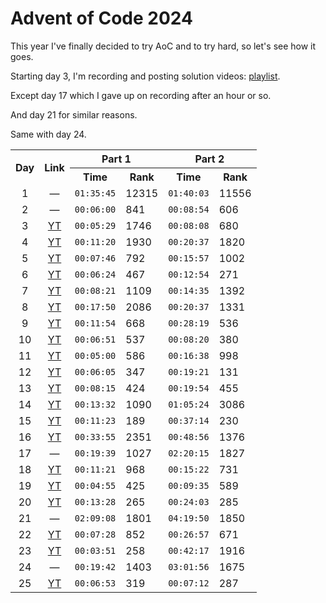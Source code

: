 # Advent of Code 2024
This year I've finally decided to try AoC and to try hard, so let's see how it goes.

Starting day 3, I'm recording and posting solution videos: [playlist](https://www.youtube.com/playlist?list=PLeyexjd1tYAloabABjiTVKz-NUZp3YXGM).

Except day 17 which I gave up on recording after an hour or so.

And day 21 for similar reasons.

Same with day 24.

<table>
	<tr>
		<th rowspan="2">Day</th>
		<th rowspan="2">Link</th>
		<th colspan="2">Part 1</th>
		<th colspan="2">Part 2</th>
	</tr>
	<tr>
		<th>Time</th>
		<th>Rank</th>
		<th>Time</th>
		<th>Rank</th>
	</tr>
	<tr>
		<td align="center">1</td>
		<td align="center">—</td>
		<td><code>01:35:45</code></td>
		<td>12315</td>
		<td><code>01:40:03</code></td>
		<td>11556</td>
	</tr>
	<tr>
		<td align="center">2</td>
		<td align="center">—</td>
		<td><code>00:06:00</code></td>
		<td>841</td>
		<td><code>00:08:54</code></td>
		<td>606</td>
	</tr>
	<tr>
		<td align="center">3</td>
		<td align="center"><a href="https://youtu.be/r_WaGreKS74">YT</a></td>
		<td><code>00:05:29</code></td>
		<td>1746</td>
		<td><code>00:08:08</code></td>
		<td>680</td>
	</tr>
	<tr>
		<td align="center">4</td>
		<td align="center"><a href="https://youtu.be/ZabRHzsTteY">YT</a></td>
		<td><code>00:11:20</code></td>
		<td>1930</td>
		<td><code>00:20:37</code></td>
		<td>1820</td>
	</tr>
	<tr>
		<td align="center">5</td>
		<td align="center"><a href="https://youtu.be/f0W65KL4KAk">YT</a></td>
		<td><code>00:07:46</code></td>
		<td>792</td>
		<td><code>00:15:57</code></td>
		<td>1002</td>
	</tr>
	<tr>
		<td align="center">6</td>
		<td align="center"><a href="https://youtu.be/yXRv6uKSFw0">YT</a></td>
		<td><code>00:06:24</code></td>
		<td>467</td>
		<td><code>00:12:54</code></td>
		<td>271</td>
	</tr>
	<tr>
		<td align="center">7</td>
		<td align="center"><a href="https://youtu.be/d9NnWnueooY">YT</a></td>
		<td><code>00:08:21</code></td>
		<td>1109</td>
		<td><code>00:14:35</code></td>
		<td>1392</td>
	</tr>
	<tr>
		<td align="center">8</td>
		<td align="center"><a href="https://youtu.be/1KF_Pv1L1AQ">YT</a></td>
		<td><code>00:17:50</code></td>
		<td>2086</td>
		<td><code>00:20:37</code></td>
		<td>1331</td>
	</tr>
	<tr>
		<td align="center">9</td>
		<td align="center"><a href="https://youtu.be/gjoee0Sqtzo">YT</a></td>
		<td><code>00:11:54</code></td>
		<td>668</td>
		<td><code>00:28:19</code></td>
		<td>536</td>
	</tr>
	<tr>
		<td align="center">10</td>
		<td align="center"><a href="https://youtu.be/LzwD-kC5HV4">YT</a></td>
		<td><code>00:06:51</code></td>
		<td>537</td>
		<td><code>00:08:20</code></td>
		<td>380</td>
	</tr>
	<tr>
		<td align="center">11</td>
		<td align="center"><a href="https://youtu.be/0iiQWX04K7Q">YT</a></td>
		<td><code>00:05:00</code></td>
		<td>586</td>
		<td><code>00:16:38</code></td>
		<td>998</td>
	</tr>
	<tr>
		<td align="center">12</td>
		<td align="center"><a href="https://youtu.be/HaEpG0dsVaE">YT</a></td>
		<td><code>00:06:05</code></td>
		<td>347</td>
		<td><code>00:19:21</code></td>
		<td>131</td>
	</tr>
	<tr>
		<td align="center">13</td>
		<td align="center"><a href="https://youtu.be/PfSJ7MHK_go">YT</a></td>
		<td><code>00:08:15</code></td>
		<td>424</td>
		<td><code>00:19:54</code></td>
		<td>455</td>
	</tr>
	<tr>
		<td align="center">14</td>
		<td align="center"><a href="https://youtu.be/PbJSqtIlYzY">YT</a></td>
		<td><code>00:13:32</code></td>
		<td>1090</td>
		<td><code>01:05:24</code></td>
		<td>3086</td>
	</tr>
	<tr>
		<td align="center">15</td>
		<td align="center"><a href="https://youtu.be/e_Ut_yPbGLg">YT</a></td>
		<td><code>00:11:23</code></td>
		<td>189</td>
		<td><code>00:37:14</code></td>
		<td>230</td>
	</tr>
	<tr>
		<td align="center">16</td>
		<td align="center"><a href="https://youtu.be/92WeMhzUJXM">YT</a></td>
		<td><code>00:33:55</code></td>
		<td>2351</td>
		<td><code>00:48:56</code></td>
		<td>1376</td>
	</tr>
	<tr>
		<td align="center">17</td>
		<td align="center">—</td>
		<td><code>00:19:39</code></td>
		<td>1027</td>
		<td><code>02:20:15</code></td>
		<td>1827</td>
	</tr>
	<tr>
		<td align="center">18</td>
		<td align="center"><a href="https://youtu.be/40VFnOPGRWg">YT</a></td>
		<td><code>00:11:21</code></td>
		<td>968</td>
		<td><code>00:15:22</code></td>
		<td>731</td>
	</tr>
	<tr>
		<td align="center">19</td>
		<td align="center"><a href="https://youtu.be/q9DfasRHUCE">YT</a></td>
		<td><code>00:04:55</code></td>
		<td>425</td>
		<td><code>00:09:35</code></td>
		<td>589</td>
	</tr>
	<tr>
		<td align="center">20</td>
		<td align="center"><a href="https://youtu.be/qVfZ2U6zxSY">YT</a></td>
		<td><code>00:13:28</code></td>
		<td>265</td>
		<td><code>00:24:03</code></td>
		<td>285</td>
	</tr>
	<tr>
		<td align="center">21</td>
		<td align="center">—</td>
		<td><code>02:09:08</code></td>
		<td>1801</td>
		<td><code>04:19:50</code></td>
		<td>1850</td>
	</tr>
	<tr>
		<td align="center">22</td>
		<td align="center"><a href="https://youtu.be/-vp_0ml5Ta4">YT</a></td>
		<td><code>00:07:28</code></td>
		<td>852</td>
		<td><code>00:26:57</code></td>
		<td>671</td>
	</tr>
	<tr>
		<td align="center">23</td>
		<td align="center"><a href="https://youtu.be/GnBFiP2cMiY">YT</a></td>
		<td><code>00:03:51</code></td>
		<td>258</td>
		<td><code>00:42:17</code></td>
		<td>1916</td>
	</tr>
	<tr>
		<td align="center">24</td>
		<td align="center">—</td>
		<td><code>00:19:42</code></td>
		<td>1403</td>
		<td><code>03:01:56</code></td>
		<td>1675</td>
	</tr>
	<tr>
		<td align="center">25</td>
		<td align="center"><a href="https://youtu.be/19AkGdgbq3s">YT</a></td>
		<td><code>00:06:53</code></td>
		<td>319</td>
		<td><code>00:07:12</code></td>
		<td>287</td>
	</tr>
</table>
